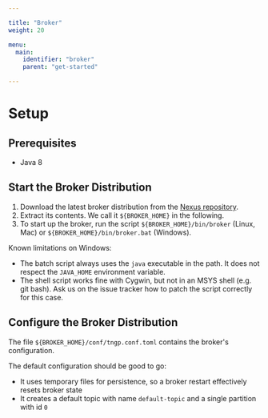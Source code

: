 ```yaml
---

title: "Broker"
weight: 20

menu:
  main:
    identifier: "broker"
    parent: "get-started"

---
```


# Setup

## Prerequisites

* Java 8

## Start the Broker Distribution

1. Download the latest broker distribution from the [Nexus repository](https://app.camunda.com/nexus/content/repositories/camunda-tngp/org/camunda/tngp/tngp-distribution/).
1. Extract its contents. We call it `${BROKER_HOME}` in the following.
1. To start up the broker, run the script `${BROKER_HOME}/bin/broker` (Linux, Mac) or `${BROKER_HOME}/bin/broker.bat` (Windows).

Known limitations on Windows:

* The batch script always uses the `java` executable in the path. It does not respect the `JAVA_HOME` environment variable.
* The shell script works fine with Cygwin, but not in an MSYS shell (e.g. git bash). Ask us on the issue tracker how to patch the script correctly for this case.

## Configure the Broker Distribution

The file `${BROKER_HOME}/conf/tngp.conf.toml` contains the broker's configuration.

The default configuration should be good to go:

* It uses temporary files for persistence, so a broker restart effectively resets broker state
* It creates a default topic with name `default-topic` and a single partition
  with id `0`
